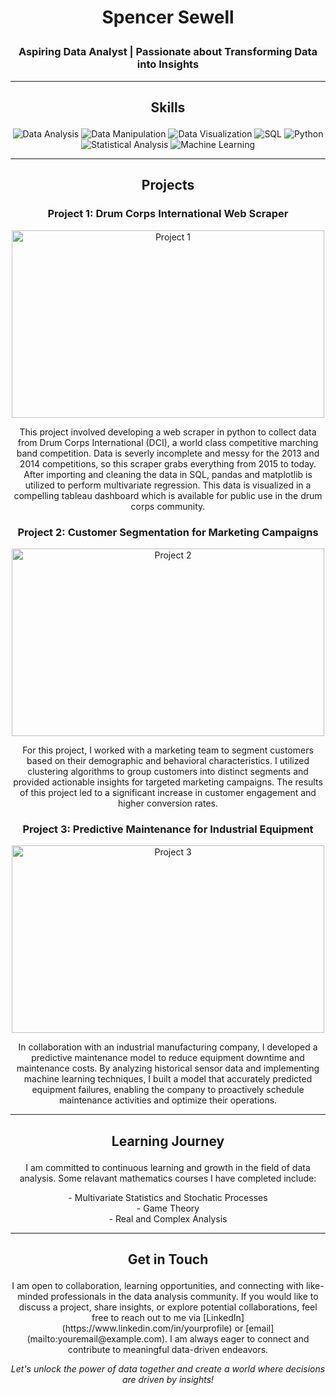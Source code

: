 # <p align="center">Spencer Sewell</p>
### <p align="center">Aspiring Data Analyst | Passionate about Transforming Data into Insights</p>

---

## <p align="center">Skills</p>

<p align="center">
  <img src="https://img.shields.io/badge/Data%20Analysis-%E2%9C%94%EF%B8%8F-blue" alt="Data Analysis">
  <img src="https://img.shields.io/badge/Data%20Manipulation-%E2%9C%94%EF%B8%8F-blueviolet" alt="Data Manipulation">
  <img src="https://img.shields.io/badge/Data%20Visualization-%E2%9C%94%EF%B8%8F-brightgreen" alt="Data Visualization">
  <img src="https://img.shields.io/badge/SQL-%E2%9C%94%EF%B8%8F-yellow" alt="SQL">
  <img src="https://img.shields.io/badge/Python-%E2%9C%94%EF%B8%8F-yellowgreen" alt="Python">
  <img src="https://img.shields.io/badge/Statistical%20Analysis-%E2%9C%94%EF%B8%8F-orange" alt="Statistical Analysis">
  <img src="https://img.shields.io/badge/Machine%20Learning-%E2%9C%94%EF%B8%8F-red" alt="Machine Learning">
</p>

---

## <p align="center">Projects</p>

### <p align="center">Project 1: Drum Corps International Web Scraper</p>

<p align="center">
  <img src="https://production.assets.dci.org/5d4d02cb694c8b0dc74209c2_-GcnYPzd3bm7L_r2bNgiLIPG9BW7YZ7J.jpg" alt="Project 1" width="500" height="300">
</p>

<p align="center">This project involved developing a web scraper in python to collect data from Drum Corps International (DCI), a world class competitive marching band competition. Data is severly incomplete and messy for the 2013 and 2014 competitions, so this scraper grabs everything from 2015 to today. After importing and cleaning the data in SQL, pandas and matplotlib is utilized to perform multivariate regression. This data is visualized in a compelling tableau dashboard which is available for public use in the drum corps community.</p>

### <p align="center">Project 2: Customer Segmentation for Marketing Campaigns</p>

<p align="center">
  <img src="https://your-project-image-url.com" alt="Project 2" width="500" height="300">
</p>

<p align="center">For this project, I worked with a marketing team to segment customers based on their demographic and behavioral characteristics. I utilized clustering algorithms to group customers into distinct segments and provided actionable insights for targeted marketing campaigns. The results of this project led to a significant increase in customer engagement and higher conversion rates.</p>

### <p align="center">Project 3: Predictive Maintenance for Industrial Equipment</p>

<p align="center">
  <img src="https://your-project-image-url.com" alt="Project 3" width="500" height="300">
</p>

<p align="center">In collaboration with an industrial manufacturing company, I developed a predictive maintenance model to reduce equipment downtime and maintenance costs. By analyzing historical sensor data and implementing machine learning techniques, I built a model that accurately predicted equipment failures, enabling the company to proactively schedule maintenance activities and optimize their operations.</p>

---

## <p align="center">Learning Journey</p>

<p align="center">I am committed to continuous learning and growth in the field of data analysis. Some relavant mathematics courses I have completed include:</p>

<p align="center">
  - Multivariate Statistics and Stochatic Processes<br>
  - Game Theory<br>
  - Real and Complex Analysis
</p>

---

## <p align="center">Get in Touch</p>

<p align="center">I am open to collaboration, learning opportunities, and connecting with like-minded professionals in the data analysis community. If you would like to discuss a project, share insights, or explore potential collaborations, feel free to reach out to me via [LinkedIn](https://www.linkedin.com/in/yourprofile) or [email](mailto:youremail@example.com). I am always eager to connect and contribute to meaningful data-driven endeavors.</p>

<p align="center"><em>Let's unlock the power of data together and create a world where decisions are driven by insights!</em></p>
